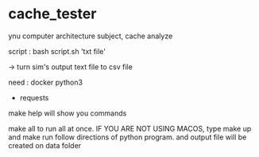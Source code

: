 # cache_tester
ynu computer architecture subject, cache analyze


script : 
bash script.sh 'txt file'

-> turn sim's output text file to csv file

need :
docker
python3
- requests

make help will show you commands

make all
to run all at once.
IF YOU ARE NOT USING MACOS, type make up and make run
follow directions of python program. and output file will be created on data folder
